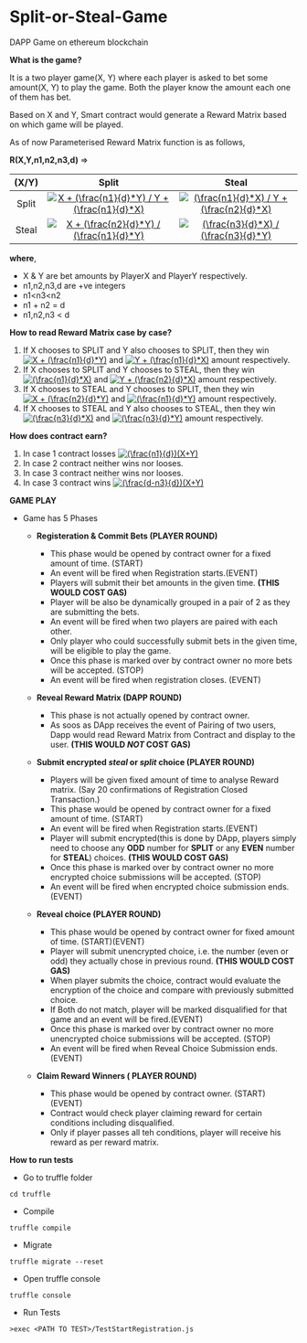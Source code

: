 # Split-or-Steal-Game
DAPP Game on ethereum blockchain

**What is the game?**

It is a two player game(X, Y) where each player is asked to bet some amount(X, Y) to play the game.
Both the player know the amount each one of them has bet.

Based on X and Y, Smart contract would generate a Reward Matrix based on which game will be played.

As of now Parameterised Reward Matrix function is as follows,

**R(X,Y,n1,n2,n3,d)** =>

(X/Y)|Split|Steal
:---: | :---: | :---:
Split|<a href="https://www.codecogs.com/eqnedit.php?latex=X&space;&plus;&space;(\frac{n1}{d}*Y)&space;/&space;Y&space;&plus;&space;(\frac{n1}{d}*X)" target="_blank"><img src="https://latex.codecogs.com/png.latex?X&space;&plus;&space;(\frac{n1}{d}*Y)&space;/&space;Y&space;&plus;&space;(\frac{n1}{d}*X)" title="X + (\frac{n1}{d}*Y) / Y + (\frac{n1}{d}*X)" /></a>|<a href="https://www.codecogs.com/eqnedit.php?latex=(\frac{n1}{d}*X)&space;/&space;Y&space;&plus;&space;(\frac{n2}{d}*X)" target="_blank"><img src="https://latex.codecogs.com/png.latex?(\frac{n1}{d}*X)&space;/&space;Y&space;&plus;&space;(\frac{n2}{d}*X)" title="(\frac{n1}{d}*X) / Y + (\frac{n2}{d}*X)" /></a>
Steal|<a href="https://www.codecogs.com/eqnedit.php?latex=X&space;&plus;&space;(\frac{n2}{d}*Y)&space;/&space;(\frac{n1}{d}*Y)" target="_blank"><img src="https://latex.codecogs.com/png.latex?X&space;&plus;&space;(\frac{n2}{d}*Y)&space;/&space;(\frac{n1}{d}*Y)" title="X + (\frac{n2}{d}*Y) / (\frac{n1}{d}*Y)" /></a>|<a href="https://www.codecogs.com/eqnedit.php?latex=(\frac{n3}{d}*X)&space;/&space;(\frac{n3}{d}*Y)" target="_blank"><img src="https://latex.codecogs.com/png.latex?(\frac{n3}{d}*X)&space;/&space;(\frac{n3}{d}*Y)" title="(\frac{n3}{d}*X) / (\frac{n3}{d}*Y)" /></a>

**where**, 
 - X & Y are bet amounts by PlayerX and PlayerY respectively.
 - n1,n2,n3,d are +ve integers
 - n1<n3<n2
 - n1 + n2 = d
 - n1,n2,n3 < d


**How to read Reward Matrix case by case?**

1. If X chooses to SPLIT and Y also chooses to SPLIT, then they win <a href="https://www.codecogs.com/eqnedit.php?latex=X&space;&plus;&space;(\frac{n1}{d}*Y)" target="_blank"><img src="https://latex.codecogs.com/png.latex?X&space;&plus;&space;(\frac{n1}{d}*Y)" title="X + (\frac{n1}{d}*Y)" /></a> and <a href="https://www.codecogs.com/eqnedit.php?latex=Y&space;&plus;&space;(\frac{n1}{d}*X)" target="_blank"><img src="https://latex.codecogs.com/png.latex?Y&space;&plus;&space;(\frac{n1}{d}*X)" title="Y + (\frac{n1}{d}*X)" /></a> amount respectively.
2. If X chooses to SPLIT and Y chooses to STEAL, then they win <a href="https://www.codecogs.com/eqnedit.php?latex=(\frac{n1}{d}*X)" target="_blank"><img src="https://latex.codecogs.com/png.latex?(\frac{n1}{d}*X)" title="(\frac{n1}{d}*X)" /></a> and <a href="https://www.codecogs.com/eqnedit.php?latex=Y&space;&plus;&space;(\frac{n2}{d}*X)" target="_blank"><img src="https://latex.codecogs.com/png.latex?Y&space;&plus;&space;(\frac{n2}{d}*X)" title="Y + (\frac{n2}{d}*X)" /></a> amount respectively.
3. If X chooses to STEAL and Y chooses to SPLIT, then they win <a href="https://www.codecogs.com/eqnedit.php?latex=X&space;&plus;&space;(\frac{n2}{d}*Y)" target="_blank"><img src="https://latex.codecogs.com/png.latex?X&space;&plus;&space;(\frac{n2}{d}*Y)" title="X + (\frac{n2}{d}*Y)" /></a> and <a href="https://www.codecogs.com/eqnedit.php?latex=(\frac{n1}{d}*Y)" target="_blank"><img src="https://latex.codecogs.com/png.latex?(\frac{n1}{d}*Y)" title="(\frac{n1}{d}*Y)" /></a> amount respectively.
4. If X chooses to STEAL and Y also chooses to STEAL, then they win <a href="https://www.codecogs.com/eqnedit.php?latex=(\frac{n3}{d}*X)" target="_blank"><img src="https://latex.codecogs.com/png.latex?(\frac{n3}{d}*X)" title="(\frac{n3}{d}*X)" /></a> and <a href="https://www.codecogs.com/eqnedit.php?latex=(\frac{n3}{d}*Y)" target="_blank"><img src="https://latex.codecogs.com/png.latex?(\frac{n3}{d}*Y)" title="(\frac{n3}{d}*Y)" /></a> amount respectively.


**How does contract earn?**

1. In case 1 contract losses <a href="https://www.codecogs.com/eqnedit.php?latex=(\frac{n1}{d})(X&plus;Y)" target="_blank"><img src="https://latex.codecogs.com/png.latex?(\frac{n1}{d})(X&plus;Y)" title="(\frac{n1}{d})(X+Y)" /></a>
2. In case 2 contract neither wins nor looses.
3. In case 3 contract neither wins nor looses.
4. In case 3 contract wins <a href="https://www.codecogs.com/eqnedit.php?latex=(\frac{d-n3}{d})(X&plus;Y)" target="_blank"><img src="https://latex.codecogs.com/png.latex?(\frac{d-n3}{d})(X&plus;Y)" title="(\frac{d-n3}{d})(X+Y)" /></a>

**GAME PLAY**

- Game has 5 Phases

  - **Registeration & Commit Bets (PLAYER ROUND)**

    - This phase would be opened by contract owner for a fixed amount of time. (START)
    - An event will be fired when Registration starts.(EVENT)
    - Players will submit their bet amounts in the given time. **(THIS WOULD COST GAS)**
    - Player will be also be dynamically grouped in a pair of 2 as they are submitting the bets.
    - An event will be fired when two players are paired with each other.
    - Only player who could successfully submit bets in the given time, will be eligible to play the game.
    - Once this phase is marked over by contract owner no more bets will be accepted. (STOP)
    - An event will be fired when registration closes. (EVENT)

  - **Reveal Reward Matrix (DAPP ROUND)**

    - This phase is not actually opened by contract owner.
    - As soos as DApp receives the event of Pairing of two users, Dapp would read Reward Matrix from Contract and display to the user.  **(THIS WOULD *NOT* COST GAS)**

  - **Submit encrypted *steal* or *split* choice (PLAYER ROUND)**

    - Players will be given fixed amount of time to analyse Reward matrix. (Say 20 confirmations of Registration Closed Transaction.)
    - This phase would be opened by contract owner for a fixed amount of time. (START)
    - An event will be fired when Registration starts.(EVENT)
    - Player will submit encrypted(this is done by DApp, players simply need to choose any **ODD** number for **SPLIT** or any **EVEN** number for **STEAL**) choices. **(THIS WOULD COST GAS)**
    - Once this phase is marked over by contract owner no more encrypted choice submissions will be accepted. (STOP)
    - An event will be fired when encrypted choice submission ends. (EVENT)

  - **Reveal choice  (PLAYER ROUND)**

    - This phase would be opened by contract owner for fixed amount of time. (START)(EVENT) 
    - Player will submit unencrypted choice, i.e. the number (even or odd) they actually chose in previous round. **(THIS WOULD COST GAS)**
    - When player submits the choice, contract would evaluate the encryption of the choice and compare with previously submitted choice.
    - If Both do not match, player will be marked disqualified for that game and an event will be fired.(EVENT)
    - Once this phase is marked over by contract owner no more unencrypted choice submissions will be accepted. (STOP)
    - An event will be fired when Reveal Choice Submission ends. (EVENT)

  - **Claim Reward Winners ( PLAYER ROUND)**

    - This phase would be opened by contract owner. (START)(EVENT)   
    - Contract would check player claiming reward for certain conditions including disqualified.
    - Only if player passes all teh conditions, player will receive his reward as per reward matrix.
    

**How to run tests**

 - Go to truffle folder
 ```shell
 cd truffle
 ```
 - Compile
```shell
truffle compile
```
 - Migrate
```shell
truffle migrate --reset
```
 - Open truffle console
```shell
truffle console
```
 - Run Tests
```shell
>exec <PATH TO TEST>/TestStartRegistration.js
```
